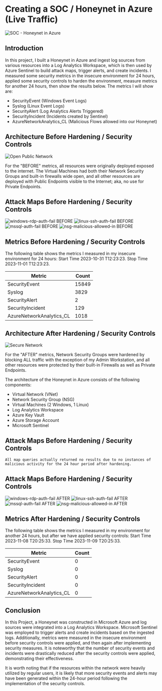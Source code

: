 # Creating a SOC / Honeynet in Azure (Live Traffic)
![SOC - Honeynet in Azure](https://github.com/ctstephens/Azure-SOC-Honeynet/assets/150542854/84085c94-34cc-4cb1-9563-c53bfd60932a)

## Introduction

In this project, I built a Honeynet in Azure and ingest log sources from various resources into a Log Analytics Workspace, which is then used by Azure Sentinel to build attack maps, trigger alerts, and create incidents. I measured some security metrics in the insecure environment for 24 hours, applied some security controls to harden the environment, measure metrics for another 24 hours, then show the results below. The metrics I will show are:

- SecurityEvent (Windows Event Logs)
- Syslog (Linux Event Logs)
- SecurityAlert (Log Analytics Alerts Triggered)
- SecurityIncident (Incidents created by Sentinel)
- AzureNetworkAnalytics_CL (Malicious Flows allowed into our Honeynet)

## Architecture Before Hardening / Security Controls
![Open Public Network](https://github.com/ctstephens/Azure-SOC-Honeynet/assets/150542854/f355ddf5-4afc-4a2e-859c-8536d2cb056a)

For the "BEFORE" metrics, all resources were originally deployed exposed to the internet. The Virtual Machines had both their Network Security Groups and built-in firewalls wide open, and all other resources are deployed with Public Endpoints visible to the Internet; aka, no use for Private Endpoints.

## Attack Maps Before Hardening / Security Controls
![windows-rdp-auth-fail BEFORE](https://github.com/ctstephens/Azure-SOC-Honeynet/assets/150542854/28a3ebbb-0f01-4e1d-abd9-133f13612bc7)
![linux-ssh-auth-fail BEFORE](https://github.com/ctstephens/Azure-SOC-Honeynet/assets/150542854/077b7ae7-1c39-4254-b5a5-e203c5c07fed)
![mssql-auth-fail BEFORE](https://github.com/ctstephens/Azure-SOC-Honeynet/assets/150542854/c4c12377-3109-49cb-8ad2-baffa207e749)
![nsg-malicious-allowed-in BEFORE](https://github.com/ctstephens/Azure-SOC-Honeynet/assets/150542854/e4344cab-a7a0-4fc6-a8a4-cc9bb6edcd40)

## Metrics Before Hardening / Security Controls

The following table shows the metrics I measured in my insecure environment for 24 hours:
Start Time 2023-10-31 T12:23:23.
Stop Time 2023-11-01 T12:23:23.

| Metric                   | Count
| ------------------------ | -----
| SecurityEvent            | 15849
| Syslog                   | 3829
| SecurityAlert            | 2
| SecurityIncident         | 129
| AzureNetworkAnalytics_CL | 1018


## Architecture After Hardening / Security Controls
![Secure Network](https://github.com/ctstephens/Azure-SOC-Honeynet/assets/150542854/8b9d4027-15ad-417e-b1bc-d18c97ea7f38)

For the "AFTER" metrics, Network Security Groups were hardened by blocking ALL traffic with the exception of my Admin Workstation, and all other resources were protected by their built-in Firewalls as well as Private Endpoints.

The architecture of the Honeynet in Azure consists of the following components:

- Virtual Network (VNet)
- Network Security Group (NSG)
- Virtual Machines (2 Windows, 1 Linux)
- Log Analytics Workspace
- Azure Key Vault
- Azure Storage Account
- Microsoft Sentinel

## Attack Maps Before Hardening / Security Controls

```All map queries actually returned no results due to no instances of malicious activity for the 24 hour period after hardening.```

## Attack Maps Before Hardening / Security Controls
![windows-rdp-auth-fail AFTER](https://github.com/ctstephens/Azure-SOC-Honeynet/assets/150542854/0f37a026-067f-4977-bf97-7cd98ae324b3)
![linux-ssh-auth-fail AFTER](https://github.com/ctstephens/Azure-SOC-Honeynet/assets/150542854/e5276688-eb47-4e36-93b9-f94b1f11e282)
![mssql-auth-fail AFTER](https://github.com/ctstephens/Azure-SOC-Honeynet/assets/150542854/2e5679a5-ee3b-4d79-841d-2fcdd8f8c9fa)
![nsg-malicious-allowed-in AFTER](https://github.com/ctstephens/Azure-SOC-Honeynet/assets/150542854/f319056d-de21-4224-b11e-3d04b8af776b)

## Metrics After Hardening / Security Controls

The following table shows the metrics I measured in my environment for another 24 hours, but after we have applied security controls:
Start Time 2023-11-08 T20:25:33.
Stop Time	2023-11-09 T20:25:33.

| Metric                   | Count
| ------------------------ | -----
| SecurityEvent            | 0
| Syslog                   | 0
| SecurityAlert            | 0
| SecurityIncident         | 0
| AzureNetworkAnalytics_CL | 0

## Conclusion

In this Project, a Honeynet was constructed in Microsoft Azure and log sources were integrated into a Log Analytics Workspace. Microsoft Sentinel was employed to trigger alerts and create incidents based on the ingested logs. Additionally, metrics were measured in the insecure environment before security controls were applied, and then again after implementing security measures. It is noteworthy that the number of security events and incidents were drastically reduced after the security controls were applied, demonstrating their effectiveness.

It is worth noting that if the resources within the network were heavily utilized by regular users, it is likely that more security events and alerts may have been generated within the 24-hour period following the implementation of the security controls.
